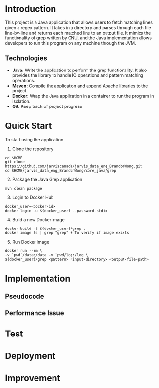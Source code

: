 # Introduction
This project is a Java application that allows users to fetch matching lines given a regex pattern. It takes in a directory and parses through each file line-by-line and returns each matched line to an output file. It mimics the functionality of grep written by GNU, and the Java implementation allows developers to run this program on any machine through the JVM.

## Technologies
- **Java:** Write the application to perform the grep functionality. It also provides the library to handle IO operations and pattern matching operations.
- **Maven:** Compile the application and append Apache libraries to the project.
- **Docker:** Wrap the Java application in a container to run the program in isolation.
- **Git:** Keep track of project progress

# Quick Start
To start using the application
1. Clone the repository
```
cd $HOME
git clone https://github.com/jarviscanada/jarvis_data_eng_BrandonWong.git
cd $HOME/jarvis_data_eng_BrandonWong/core_java/grep
```
2. Package the Java Grep application
```
mvn clean package
```
3. Login to Docker Hub
```
docker_user=<docker-id>
docker login -u ${docker_user} --password-stdin
```
4. Build a new Docker image
```
docker build -t ${docker_user}/grep .
docker image ls | grep "grep" # To verify if image exists
```
5. Run Docker image
```
docker run --rm \
-v `pwd`/data:/data -v `pwd/log:/log \
${docker_user}/grep <pattern> <input-directory> <output-file-path>
```

# Implementation
## Pseudocode

## Performance Issue

# Test

# Deployment

# Improvement
